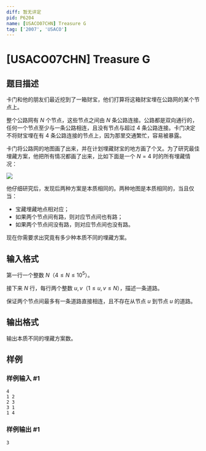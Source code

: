 ```yaml
---
diff: 暂无评定
pid: P6204
name: [USACO07CHN] Treasure G
tag: ['2007', 'USACO']
---
```

# [USACO07CHN] Treasure G
## 题目描述

卡门和他的朋友们最近挖到了一箱财宝，他们打算将这箱财宝埋在公路网的某个节点上。

整个公路网有 $N$ 个节点，这些节点之间由 $N$ 条公路连接。公路都是双向通行的，任何一个节点至少与一条公路相连，且没有节点与超过 $4$ 条公路连接。卡门决定不将财宝埋在有 $4$ 条公路连接的节点上，因为那里交通繁忙，容易被暴露。

卡门将公路网的地图画了出来，并在计划埋藏财宝的地方画了个叉。为了研究最佳埋藏方案，他把所有情况都画了出来，比如下面是一个 $N=4$ 时的所有埋藏情况：

![](https://cdn.luogu.com.cn/upload/image_hosting/1n2zbqb9.png)

他仔细研究后，发现后两种方案是本质相同的。两种地图是本质相同的，当且仅当：

- 宝藏埋藏地点相对应；
- 如果两个节点间有路，则对应节点间也有路；
- 如果两个节点间没有路，则对应节点间也没有路。

现在你需要求出究竟有多少种本质不同的埋藏方案。
## 输入格式

第一行一个整数 $N$（$4 \leq N \leq 10^5$）。

接下来 $N$ 行，每行两个整数 $u,v$（$1 \leq u,v \leq N$），描述一条道路。

保证两个节点间最多有一条道路直接相连，且不存在从节点 $u$ 到节点 $u$ 的道路。
## 输出格式

输出本质不同的埋藏方案数。
## 样例

### 样例输入 #1
```
4
1 2
2 3
3 1
1 4
```
### 样例输出 #1
```
3
```
